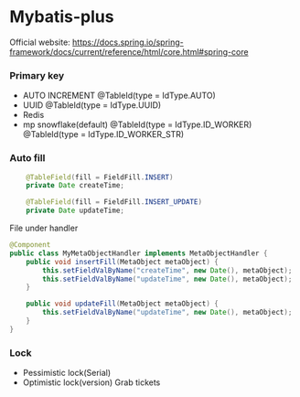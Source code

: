 # Mybatis-plus
Official website: https://docs.spring.io/spring-framework/docs/current/reference/html/core.html#spring-core
### Primary key
- AUTO INCREMENT @TableId(type = IdType.AUTO)
- UUID @TableId(type = IdType.UUID)
- Redis
- mp snowflake(default) @TableId(type = IdType.ID_WORKER) @TableId(type = IdType.ID_WORKER_STR)

### Auto fill
``` java
    @TableField(fill = FieldFill.INSERT)
    private Date createTime;

    @TableField(fill = FieldFill.INSERT_UPDATE)
    private Date updateTime;
```

File under handler
``` java
@Component
public class MyMetaObjectHandler implements MetaObjectHandler {
    public void insertFill(MetaObject metaObject) {
        this.setFieldValByName("createTime", new Date(), metaObject);
        this.setFieldValByName("updateTime", new Date(), metaObject);
    }

    public void updateFill(MetaObject metaObject) {
        this.setFieldValByName("updateTime", new Date(), metaObject);
    }
}
```

### Lock
- Pessimistic lock(Serial)
- Optimistic lock(version) Grab tickets
